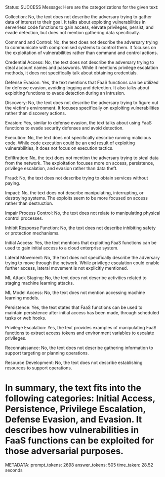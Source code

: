 Status: SUCCESS
Message:  Here are the categorizations for the given text:

Collection: No, the text does not describe the adversary trying to gather data of interest to their goal. It talks about exploiting vulnerabilities in serverless code functions to gain access, elevate privileges, persist, and evade detection, but does not mention gathering data specifically.

Command and Control: No, the text does not describe the adversary trying to communicate with compromised systems to control them. It focuses on the exploitation of vulnerabilities rather than command and control actions.

Credential Access: No, the text does not describe the adversary trying to steal account names and passwords. While it mentions privilege escalation methods, it does not specifically talk about obtaining credentials.

Defense Evasion: Yes, the text mentions that FaaS functions can be utilized for defense evasion, avoiding logging and detection. It also talks about exploiting functions to evade detection during an intrusion.

Discovery: No, the text does not describe the adversary trying to figure out the victim's environment. It focuses specifically on exploiting vulnerabilities rather than discovery actions.

Evasion: Yes, similar to defense evasion, the text talks about using FaaS functions to evade security defenses and avoid detection.

Execution: No, the text does not specifically describe running malicious code. While code execution could be an end result of exploiting vulnerabilities, it does not focus on execution tactics.

Exfiltration: No, the text does not mention the adversary trying to steal data from the network. The exploitation focuses more on access, persistence, privilege escalation, and evasion rather than data theft.

Fraud: No, the text does not describe trying to obtain services without paying.

Impact: No, the text does not describe manipulating, interrupting, or destroying systems. The exploits seem to be more focused on access rather than destruction.

Impair Process Control: No, the text does not relate to manipulating physical control processes.

Inhibit Response Function: No, the text does not describe inhibiting safety or protection mechanisms.

Initial Access: Yes, the text mentions that exploiting FaaS functions can be used to gain initial access to a cloud enterprise system.

Lateral Movement: No, the text does not specifically describe the adversary trying to move through the network. While privilege escalation could enable further access, lateral movement is not explicitly mentioned.

ML Attack Staging: No, the text does not describe activities related to staging machine learning attacks.

ML Model Access: No, the text does not mention accessing machine learning models.

Persistence: Yes, the text states that FaaS functions can be used to maintain persistence after initial access has been made, through scheduled tasks or web hooks.

Privilege Escalation: Yes, the text provides examples of manipulating FaaS functions to extract access tokens and environment variables to escalate privileges. 

Reconnaissance: No, the text does not describe gathering information to support targeting or planning operations.

Resource Development: No, the text does not describe establishing resources to support operations.

In summary, the text fits into the following categories: Initial Access, Persistence, Privilege Escalation, Defense Evasion, and Evasion. It describes how vulnerabilities in FaaS functions can be exploited for those adversarial purposes.
================================================================================
METADATA:
prompt_tokens: 2698
answer_tokens: 505
time_taken: 28.52 seconds
